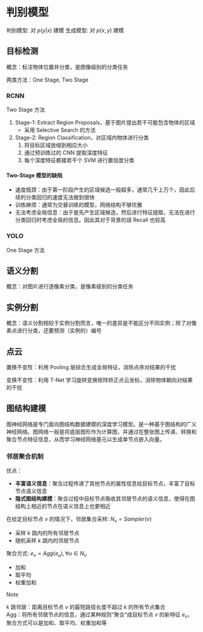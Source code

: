 # 判别模型

判别模型: 对 $p(y|x)$ 建模
生成模型: 对 $p(x,y)$ 建模

## 目标检测

概念：标注物体位置并分类，是图像级别的分类任务

两类方法：One Stage, Two Stage

### RCNN

Two Stage 方法

1. Stage-1: Extract Region Proposals，基于图片提出若干可能包含物体的区域
   - 采用 Selective Search 的方法
2. Stage-2: Region Classification，对区域内物体进行分类
   1. 将目标区域放缩到相应大小
   2. 通过预训练过的 CNN 提取深度特征
   3. 每个深度特征都接若干个 SVM 进行置信度分类

#### Two-Stage 模型的缺陷

- 速度瓶颈：由于第一阶段产生的区域候选一般超多，通常几千上万个，因此后续的分类回归的速度无法做到很快
- 训练麻烦：通常为交替训练的模型，网络结构不够优雅
- 无法考虑全局信息：由于是先产生区域候选，然后进行特征提取，无法在进行分类回归时考虑全局的信息。因此其对于背景的误 Recall 也较高

### YOLO

One Stage 方法

## 语义分割

概念：对图片进行逐像素分类，是像素级别的分类任务

## 实例分割

概念：语义分割相较于实例分割而言，唯一的差异是不能区分不同实例；除了对像素点进行分类，还要预测（实例的）编号

## 点云

置换不变性：利用 Pooling 层综合生成全局特征，消除点序对结果的干扰

变换不变性：利用 T-Net 学习旋转变换矩阵矫正点云坐标，消除物体朝向对结果的干扰

## 图结构建模

图神经网络是专门面向图结构数据建模的深度学习模型。是一种基于图结构的广义神经网络。图网络一般是将底层图形作为计算图，并通过在整张图上传递、转换和聚合节点特征信息，从而学习神经网络基元以生成单节点嵌入向量。

### 邻居聚合机制

优点：

- **丰富语义信息**：聚合过程传递了其他节点的属性信息给目标节点，丰富了目标节点语义信息
- **隐式图结构建模**：聚合过程中目标节点吸收其邻居节点的语义信息，使得在图结构上相近的节点在语义信息上也更相近

在给定目标节点 $v$ 的情况下，邻居集合采样: $N_v=Sampler(v)$

- 采样 $k$ 跳内的所有邻居节点
- 随机采样 $k$ 跳内的邻居节点

聚合方式: $e_v=Agg(e_u), \forall u \in N_v$

- 加和
- 取平均
- 权重加和

> [!NOTE]
> k 跳邻居：距离目标节点 $v$ 的最短路径长度不超过 $k$ 的所有节点集合  
> Agg：将所有邻居节点的信息，通过某种规则“聚合”成目标节点 $v$ 的新特征 $e_v$，聚合方式可以是加和、取平均、权重加和等
